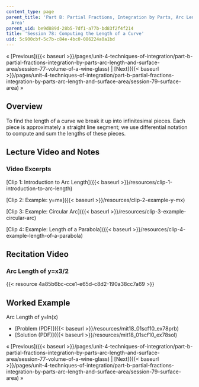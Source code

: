 ```yaml
---
content_type: page
parent_title: 'Part B: Partial Fractions, Integration by Parts, Arc Length, and Surface
  Area'
parent_uid: be9d889d-28b5-7df1-a77b-bd83f2f4f214
title: 'Session 78: Computing the Length of a Curve'
uid: 5c900cbf-5c7b-c84e-4bc0-086224a0a1bd
---
```


« [Previous]({{< baseurl >}}/pages/unit-4-techniques-of-integration/part-b-partial-fractions-integration-by-parts-arc-length-and-surface-area/session-77-volume-of-a-wine-glass) | [Next]({{< baseurl >}}/pages/unit-4-techniques-of-integration/part-b-partial-fractions-integration-by-parts-arc-length-and-surface-area/session-79-surface-area) »

Overview
--------

To find the length of a curve we break it up into infinitesimal pieces. Each piece is approximately a straight line segment; we use differential notation to compute and sum the lengths of these pieces.

Lecture Video and Notes
-----------------------

### Video Excerpts

[Clip 1: Introduction to Arc Length]({{< baseurl >}}/resources/clip-1-introduction-to-arc-length)

[Clip 2: Example: y=mx]({{< baseurl >}}/resources/clip-2-example-y-mx)

[Clip 3: Example: Circular Arc]({{< baseurl >}}/resources/clip-3-example-circular-arc)

[Clip 4: Example: Length of a Parabola]({{< baseurl >}}/resources/clip-4-example-length-of-a-parabola)

Recitation Video
----------------

### Arc Length of y=x3/2

{{< resource 4a85b6bc-cce1-e65d-c8d2-190a38cc7a69 >}}

Worked Example
--------------

Arc Length of y=ln(x)

*   [Problem (PDF)]({{< baseurl >}}/resources/mit18_01scf10_ex78prb)
*   [Solution (PDF)]({{< baseurl >}}/resources/mit18_01scf10_ex78sol)

« [Previous]({{< baseurl >}}/pages/unit-4-techniques-of-integration/part-b-partial-fractions-integration-by-parts-arc-length-and-surface-area/session-77-volume-of-a-wine-glass) | [Next]({{< baseurl >}}/pages/unit-4-techniques-of-integration/part-b-partial-fractions-integration-by-parts-arc-length-and-surface-area/session-79-surface-area) »